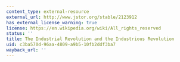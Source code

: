 ```yaml
---
content_type: external-resource
external_url: http://www.jstor.org/stable/2123912
has_external_license_warning: true
license: https://en.wikipedia.org/wiki/All_rights_reserved
status: ''
title: The Industrial Revolution and the Industrious Revolution
uid: c3ba570d-96aa-4809-a9b5-10fb2ddf3ba7
wayback_url: ''
---
```

